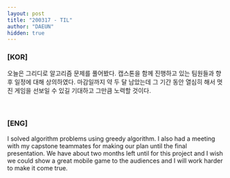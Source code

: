 ```yaml
---
layout: post
title: "200317 - TIL"
author: "DAEUN"
hidden: true
---
```


### [KOR]
오늘은 그리디로 알고리즘 문제를 풀어봤다. 캡스톤을 함께 진행하고 있는 팀원들과 향후 일정에 대해 상의하였다. 마감일까지 약 두 달 남았는데 그 기간 동안 열심히 해서 멋진 게임을 선보일 수 있길 기대하고 그만큼 노력할 것이다.
<br><br><br>
### [ENG]
I solved algorithm problems using greedy algorithm. I also had a meeting with my capstone teammates for making our plan until the final presentation. We have about two months left until for this project and I wish we could show a great mobile game to the audiences and I will work harder to make it come true.